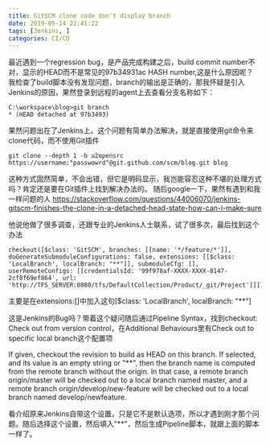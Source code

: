 ```yaml
---
title: GitSCM clone code don't display branch
date: 2019-05-14 22:41:22
tags: [Jenkins, ]
categories: CI/CD
---
```


最近遇到一个regression bug，是产品完成构建之后，build commit number不对，显示的HEAD而不是常见的97b34931ac HASH number,这是什么原因呢？
我检查了build脚本没有发现问题，branch的输出是正确的，那我怀疑是引入Jenkins的原因，果然登录到远程的agent上去查看分支名称如下：
```
C:\workspace\blog>git branch 
* (HEAD detached at 97b3493)
```
果然问题出在了Jenkins上。这个问题有简单办法解决，就是直接使用git命令来clone代码，而不使用Git插件
```
git clone --depth 1 -b u2opensrc https://username:"passwowrd"@git.github.com/scm/blog.git blog
```
这种方式固然简单，不会出错，但它是明码显示，我岂能容忍这种不堪的处理方式吗？肯定还是要在Git插件上找到解决办法的。
随后google一下，果然有遇到和我一样问题的人 https://stackoverflow.com/questions/44006070/jenkins-gitscm-finishes-the-clone-in-a-detached-head-state-how-can-i-make-sure

他说他做了很多调查，还跟专业的Jenkins人士联系，试了很多次，最后找到这个办法
```
checkout([$class: 'GitSCM', branches: [[name: '*/feature/*']], doGenerateSubmoduleConfigurations: false, extensions: [[$class: 'LocalBranch', localBranch: "**"]], submoduleCfg: [], userRemoteConfigs: [[credentialsId: '99f978af-XXXX-XXXX-8147-2cf8f69ef864', url: 'http://TFS_SERVER:8080/tfs/DefaultCollection/Product/_git/Project']]])
```
主要是在extensions:[]中加入这句[$class: 'LocalBranch', localBranch: "**"]

这是Jenkins的Bug吗？带着这个疑问随后通过Pipeline Syntax，找到checkout: Check out from version control，在Additional Behaviours里有Check out to specific local branch这个配置项

If given, checkout the revision to build as HEAD on this branch.
If selected, and its value is an empty string or "**", then the branch name is computed from the remote branch without the origin. In that case, a remote branch origin/master will be checked out to a local branch named master, and a remote branch origin/develop/new-feature will be checked out to a local branch named develop/newfeature.

看介绍原来Jenkins自带这个设置，只是它不是默认选项，所以才遇到刚才那个问题。随后选择这个设置，然后填入"**"，然后生成Pipeline脚本，就跟上面的脚本一样了。